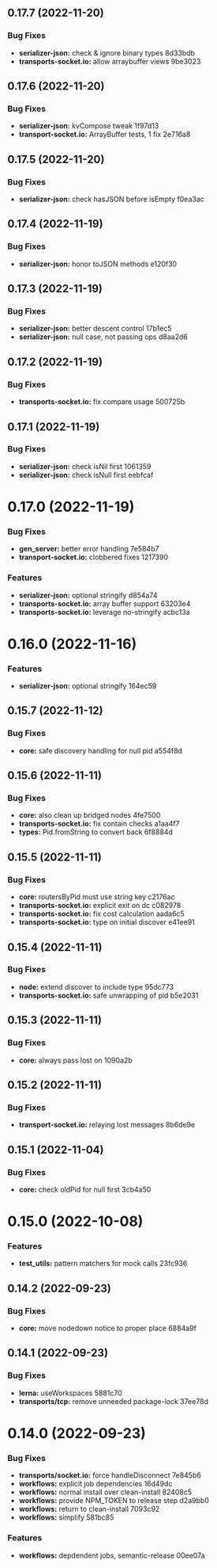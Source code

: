 ## 0.17.7 (2022-11-20)


### Bug Fixes

* **serializer-json:** check & ignore binary types 8d33bdb
* **transports-socket.io:** allow arraybuffer views 9be3023

## 0.17.6 (2022-11-20)


### Bug Fixes

* **serializer-json:** kvCompose tweak 1f97d13
* **transport-socket.io:** ArrayBuffer tests, 1 fix 2e716a8

## 0.17.5 (2022-11-20)


### Bug Fixes

* **serializer-json:** check hasJSON before isEmpty f0ea3ac

## 0.17.4 (2022-11-19)


### Bug Fixes

* **serializer-json:** honor toJSON methods e120f30

## 0.17.3 (2022-11-19)


### Bug Fixes

* **serializer-json:** better descent control 17b1ec5
* **serializer-json:** null case, not passing ops d8aa2d6

## 0.17.2 (2022-11-19)


### Bug Fixes

* **transports-socket.io:** fix compare usage 500725b

## 0.17.1 (2022-11-19)


### Bug Fixes

* **serializer-json:** check isNil first 1061359
* **serializer-json:** check isNull first eebfcaf

# 0.17.0 (2022-11-19)


### Bug Fixes

* **gen_server:** better error handling 7e584b7
* **transport-socket.io:** clobbered fixes 1217390


### Features

* **serializer-json:** optional stringify d854a74
* **transports-socket.io:** array buffer support 63203e4
* **transports-socket.io:** leverage no-stringify acbc13a

# 0.16.0 (2022-11-16)


### Features

* **serializer-json:** optional stringify 164ec59

## 0.15.7 (2022-11-12)


### Bug Fixes

* **core:** safe discovery handling for null pid a554f8d

## 0.15.6 (2022-11-11)


### Bug Fixes

* **core:** also clean up bridged nodes 4fe7500
* **transports-socket.io:** fix contain checks a1aa4f7
* **types:** Pid.fromString to convert back 6f8884d

## 0.15.5 (2022-11-11)


### Bug Fixes

* **core:** routersByPid must use string key c2176ac
* **transports-socket.io:** explicit exit on dc c082978
* **transports-socket.io:** fix cost calculation aada6c5
* **transports-socket.io:** type on initial discover e41ee91

## 0.15.4 (2022-11-11)


### Bug Fixes

* **node:** extend discover to include type 95dc773
* **transports-socket.io:** safe unwrapping of pid b5e2031

## 0.15.3 (2022-11-11)


### Bug Fixes

* **core:** always pass lost on 1090a2b

## 0.15.2 (2022-11-11)


### Bug Fixes

* **transport-socket.io:** relaying lost messages 8b6de9e

## 0.15.1 (2022-11-04)


### Bug Fixes

* **core:** check oldPid for null first 3cb4a50

# 0.15.0 (2022-10-08)


### Features

* **test_utils:** pattern matchers for mock calls 23fc936

## 0.14.2 (2022-09-23)


### Bug Fixes

* **core:** move nodedown notice to proper place 6884a9f

## 0.14.1 (2022-09-23)


### Bug Fixes

* **lerna:** useWorkspaces 5881c70
* **transports/tcp:** remove unneeded package-lock 37ee78d

# 0.14.0 (2022-09-23)


### Bug Fixes

* **transports/socket.io:** force handleDisconnect 7e845b6
* **workflows:** explicit job dependencies 16d49dc
* **workflows:** normal install over clean-install 82408c5
* **workflows:** provide NPM_TOKEN to release step d2a9bb0
* **workflows:** return to clean-install 7093c92
* **workflows:** simplify 581bc85


### Features

* **workflows:** depdendent jobs, semantic-release 00ee07a
